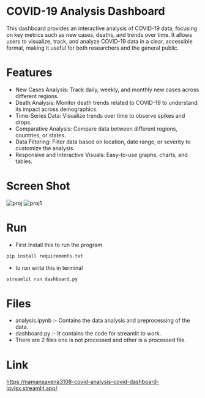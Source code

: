 # COVID-19 Analysis Dashboard
This dashboard provides an interactive analysis of COVID-19 data, focusing on key metrics such as new cases, deaths, and trends over time. It allows users to visualize, track, and analyze COVID-19 data in a clear, accessible format, making it useful for both researchers and the general public.

# Features
* New Cases Analysis: Track daily, weekly, and monthly new cases across different regions.
* Death Analysis: Monitor death trends related to COVID-19 to understand its impact across demographics.
* Time-Series Data: Visualize trends over time to observe spikes and drops.
* Comparative Analysis: Compare data between different regions, countries, or states.
* Data Filtering: Filter data based on location, date range, or severity to customize the analysis.
* Responsive and Interactive Visuals: Easy-to-use graphs, charts, and tables.

# Screen Shot
![proj](https://github.com/user-attachments/assets/5ba64fc2-9887-46d8-a314-ef41ad6085ae)
![proj1](https://github.com/user-attachments/assets/e2ede21f-8398-4e1e-a3ae-6760a033cad6)

# Run 
* First Install this to run the program
```bash
pip install requirements.txt
```
* to run write this in terminal 
```bash
streamlit run dashboard.py
```


# Files
*  analysis.ipynb :- Contains the data analysis and preprocessing of the data.
*  dashboard.py :- It contains the code for streamlit to work.
*  There are 2 files one is not processed and other is a processed file.

# Link

https://namansaxena3108-covid-analysis-covid-dashboard-lqvlsx.streamlit.app/
